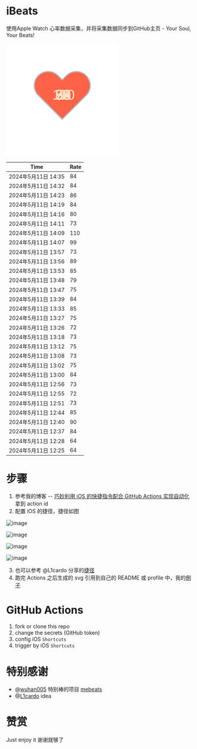 # iBeats
使用Apple Watch 心率数据采集，并将采集数据同步到GitHub主页 - Your Soul, Your Beats!

![](./files/heart.svg)

<!--START_SECTION:my_heart_rate-->
| Time | Rate | 
 | ---- | ---- | 
| 2024年5月11日 14:35 | 84 |
| 2024年5月11日 14:32 | 84 |
| 2024年5月11日 14:23 | 86 |
| 2024年5月11日 14:19 | 84 |
| 2024年5月11日 14:16 | 80 |
| 2024年5月11日 14:11 | 73 |
| 2024年5月11日 14:09 | 110 |
| 2024年5月11日 14:07 | 99 |
| 2024年5月11日 13:57 | 73 |
| 2024年5月11日 13:56 | 89 |
| 2024年5月11日 13:53 | 85 |
| 2024年5月11日 13:48 | 79 |
| 2024年5月11日 13:47 | 75 |
| 2024年5月11日 13:39 | 84 |
| 2024年5月11日 13:33 | 85 |
| 2024年5月11日 13:27 | 75 |
| 2024年5月11日 13:26 | 72 |
| 2024年5月11日 13:18 | 73 |
| 2024年5月11日 13:12 | 75 |
| 2024年5月11日 13:08 | 73 |
| 2024年5月11日 13:02 | 75 |
| 2024年5月11日 13:00 | 84 |
| 2024年5月11日 12:56 | 73 |
| 2024年5月11日 12:55 | 72 |
| 2024年5月11日 12:51 | 73 |
| 2024年5月11日 12:44 | 85 |
| 2024年5月11日 12:40 | 90 |
| 2024年5月11日 12:37 | 84 |
| 2024年5月11日 12:28 | 64 |
| 2024年5月11日 12:25 | 64 |

<!--END_SECTION:my_heart_rate-->

# 步骤
1. 参考我的博客 -- [巧妙利用 iOS 的快捷指令配合 GitHub Actions 实现自动化](https://github.com/yihong0618/gitblog/issues/198) 拿到 action id
2. 配置 iOS 的捷径，捷径如图

![image](https://user-images.githubusercontent.com/15976103/122154218-0db0b480-ce97-11eb-93bb-5aec07c558dc.png)

![image](https://user-images.githubusercontent.com/15976103/122154236-186b4980-ce97-11eb-8e4b-70551a0391ae.png)

![image](https://user-images.githubusercontent.com/15976103/122154268-2d47dd00-ce97-11eb-902e-3acf292265a9.png)

![image](https://user-images.githubusercontent.com/15976103/122174055-fa144680-ceb4-11eb-9be2-3eb83cd516f7.png)

3. 也可以参考 @L1cardo 分享的[捷径](https://www.icloud.com/shortcuts/6ab6047b459c41ad822ad6b94b1c03d4)
4. 跑完 Actions 之后生成的 svg 引用到自己的 README 或 profile 中，我的[例子](https://github.com/yihong0618) 

# GitHub Actions

1. fork or clone this repo
2. change the secrets (GitHub token)
3. config iOS `Shortcuts` 
4. trigger by iOS `Shortcuts`

# 特别感谢
- @[wuhan005](https://github.com/wuhan005) 特别棒的项目 [mebeats](https://github.com/wuhan005/mebeats)
- @[L1cardo](https://github.com/L1cardo) idea

# 赞赏
Just enjoy it
谢谢就够了
